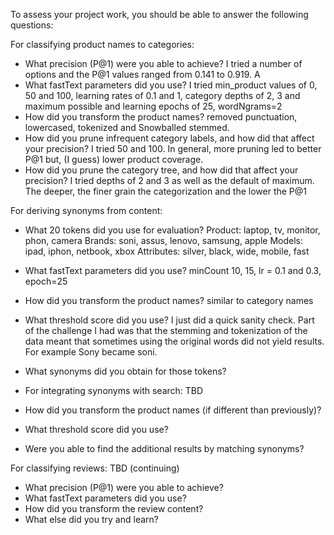 To assess your project work, you should be able to answer the following questions:

For classifying product names to categories:

- What precision (P@1) were you able to achieve? I tried a number of options and the P@1 values ranged from 0.141 to 0.919. A
- What fastText parameters did you use?
I tried min_product values of 0, 50 and 100, learning rates of 0.1 and 1, category depths of 2, 3 and maximum possible and learning epochs of 25, wordNgrams=2
- How did you transform the product names?
removed punctuation, lowercased, tokenized and Snowballed stemmed.
- How did you prune infrequent category labels, and how did that affect your precision?
I tried 50 and 100. In general, more pruning led to better P@1 but, (I guess) lower product coverage.
- How did you prune the category tree, and how did that affect your precision?
I tried depths of 2 and 3 as well as the default of maximum. The deeper, the finer grain the categorization and the lower the P@1
 
For deriving synonyms from content:

- What 20 tokens did you use for evaluation?
Product: laptop, tv, monitor, phon, camera
Brands: soni, assus, lenovo, samsung, apple
Models: ipad, iphon, netbook, xbox
Attributes: silver, black, wide, mobile, fast
- What fastText parameters did you use?
minCount 10, 15, lr = 0.1 and 0.3, epoch=25
- How did you transform the product names?
similar to category names
- What threshold score did you use?
I just did a quick sanity check. Part of the challenge I had was that the stemming and tokenization of the data meant that sometimes using the original words did not yield results. For example Sony became soni.
- What synonyms did you obtain for those tokens?

- For integrating synonyms with search: TBD
- How did you transform the product names (if different than previously)?
- What threshold score did you use?
- Were you able to find the additional results by matching synonyms?

For classifying reviews: TBD (continuing)
- What precision (P@1) were you able to achieve?
- What fastText parameters did you use?
- How did you transform the review content?
- What else did you try and learn?